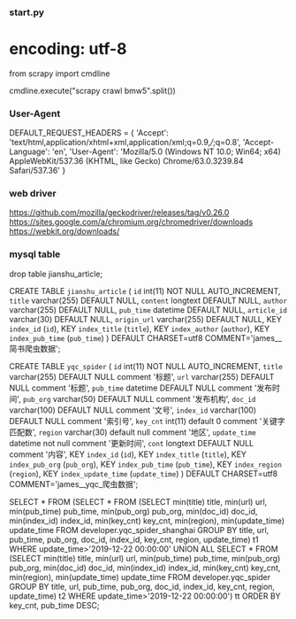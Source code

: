 ### start.py
# encoding: utf-8

from scrapy import cmdline

cmdline.execute("scrapy crawl bmw5".split())

### User-Agent
DEFAULT_REQUEST_HEADERS = {
    'Accept': 'text/html,application/xhtml+xml,application/xml;q=0.9,*/*;q=0.8',
    'Accept-Language': 'en',
    'User-Agent': 'Mozilla/5.0 (Windows NT 10.0; Win64; x64) AppleWebKit/537.36 (KHTML, like Gecko) Chrome/63.0.3239.84 Safari/537.36'
}


### web driver
https://github.com/mozilla/geckodriver/releases/tag/v0.26.0
https://sites.google.com/a/chromium.org/chromedriver/downloads
https://webkit.org/downloads/

### mysql table
drop table jianshu_article;

CREATE TABLE `jianshu_article` (
  `id` int(11) NOT NULL AUTO_INCREMENT,
  `title` varchar(255) DEFAULT NULL,
  `content` longtext DEFAULT NULL,
  `author` varchar(255) DEFAULT NULL,
  `pub_time` datetime DEFAULT NULL,
  `article_id` varchar(30) DEFAULT NULL,
  `origin_url` varchar(255) DEFAULT NULL,
  KEY `index_id` (`id`),
  KEY `index_title` (`title`),
  KEY `index_author` (`author`),
  KEY `index_pub_time` (`pub_time`)
) DEFAULT CHARSET=utf8 COMMENT='james__简书爬虫数据';

CREATE TABLE `yqc_spider` (
  `id` int(11) NOT NULL AUTO_INCREMENT,
  `title` varchar(255) DEFAULT NULL comment '标题',
  `url` varchar(255) DEFAULT NULL comment '标题',
  `pub_time` datetime DEFAULT NULL comment '发布时间',
  `pub_org` varchar(50) DEFAULT NULL comment '发布机构',
  `doc_id` varchar(100) DEFAULT NULL comment '文号',
  `index_id` varchar(100) DEFAULT NULL comment '索引号',
  `key_cnt` int(11) default 0 comment '关键字匹配数',
  `region` varchar(30) default null comment '地区',
  `update_time` datetime not null comment '更新时间',
  `cont` longtext DEFAULT NULL comment '内容',
  KEY `index_id` (`id`),
  KEY `index_title` (`title`),
  KEY `index_pub_org` (`pub_org`),
  KEY `index_pub_time` (`pub_time`),
  KEY `index_region` (`region`),
  KEY `index_update_time` (`update_time`)
) DEFAULT CHARSET=utf8 COMMENT='james__yqc_爬虫数据';

SELECT *
FROM
  (SELECT *
   FROM
     (SELECT min(title) title,
             min(url) url,
             min(pub_time) pub_time,
             min(pub_org) pub_org,
             min(doc_id) doc_id,
             min(index_id) index_id,
             min(key_cnt) key_cnt,
             min(region),
             min(update_time) update_time
      FROM developer.yqc_spider_shanghai
      GROUP BY title,
               url,
               pub_time,
               pub_org,
               doc_id,
               index_id,
               key_cnt,
               region,
               update_time) t1
   WHERE update_time>'2019-12-22 00:00:00'
   UNION ALL SELECT *
   FROM
     (SELECT min(title) title,
             min(url) url,
             min(pub_time) pub_time,
             min(pub_org) pub_org,
             min(doc_id) doc_id,
             min(index_id) index_id,
             min(key_cnt) key_cnt,
             min(region),
             min(update_time) update_time
      FROM developer.yqc_spider
      GROUP BY title,
               url,
               pub_time,
               pub_org,
               doc_id,
               index_id,
               key_cnt,
               region,
               update_time) t2
   WHERE update_time>'2019-12-22 00:00:00') tt
ORDER BY key_cnt,
         pub_time DESC;

